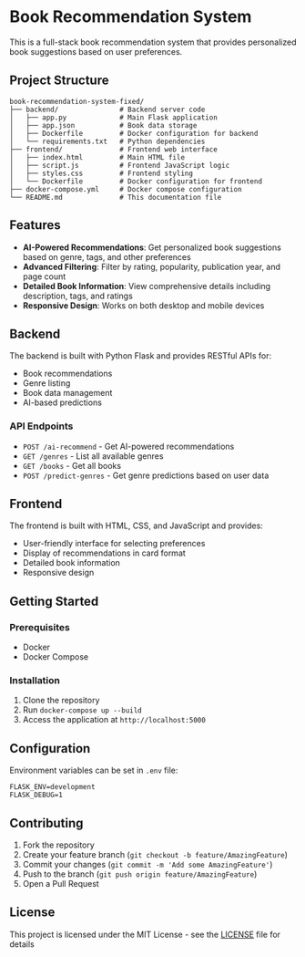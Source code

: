 # Book Recommendation System

This is a full-stack book recommendation system that provides personalized book suggestions based on user preferences.

## Project Structure

```
book-recommendation-system-fixed/
├── backend/               # Backend server code
│   ├── app.py             # Main Flask application
│   ├── app.json           # Book data storage
│   ├── Dockerfile         # Docker configuration for backend
│   └── requirements.txt   # Python dependencies
├── frontend/              # Frontend web interface
│   ├── index.html         # Main HTML file
│   ├── script.js          # Frontend JavaScript logic
│   ├── styles.css         # Frontend styling
│   └── Dockerfile         # Docker configuration for frontend
├── docker-compose.yml     # Docker compose configuration
└── README.md              # This documentation file
```

## Features

- **AI-Powered Recommendations**: Get personalized book suggestions based on genre, tags, and other preferences
- **Advanced Filtering**: Filter by rating, popularity, publication year, and page count
- **Detailed Book Information**: View comprehensive details including description, tags, and ratings
- **Responsive Design**: Works on both desktop and mobile devices

## Backend

The backend is built with Python Flask and provides RESTful APIs for:

- Book recommendations
- Genre listing
- Book data management
- AI-based predictions

### API Endpoints

- `POST /ai-recommend` - Get AI-powered recommendations
- `GET /genres` - List all available genres
- `GET /books` - Get all books
- `POST /predict-genres` - Get genre predictions based on user data

## Frontend

The frontend is built with HTML, CSS, and JavaScript and provides:

- User-friendly interface for selecting preferences
- Display of recommendations in card format
- Detailed book information
- Responsive design

## Getting Started

### Prerequisites

- Docker
- Docker Compose

### Installation

1. Clone the repository
2. Run `docker-compose up --build`
3. Access the application at `http://localhost:5000`

## Configuration

Environment variables can be set in `.env` file:

```
FLASK_ENV=development
FLASK_DEBUG=1
```

## Contributing

1. Fork the repository
2. Create your feature branch (`git checkout -b feature/AmazingFeature`)
3. Commit your changes (`git commit -m 'Add some AmazingFeature'`)
4. Push to the branch (`git push origin feature/AmazingFeature`)
5. Open a Pull Request

## License

This project is licensed under the MIT License - see the [LICENSE](LICENSE) file for details
